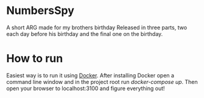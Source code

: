 # NumbersSpy
A short ARG made for my brothers birthday
Released in three parts, two each day before his birthday and the final one on the birthday.

# How to run
Easiest way is to run it using [Docker](https://www.docker.com/). After installing Docker open a command line window and in the project root run *docker-compose up*. Then open your browser to localhost:3100 and figure everything out!

